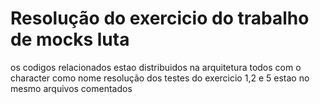 # Resolução do exercicio do trabalho de mocks luta
  os codigos relacionados estao distribuidos na arquitetura todos com o character como nome
  resolução dos testes do exercicio  1,2 e 5 estao no mesmo arquivos comentados 
